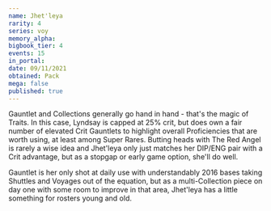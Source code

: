 ```yaml
---
name: Jhet'leya
rarity: 4
series: voy
memory_alpha:
bigbook_tier: 4
events: 15
in_portal:
date: 09/11/2021
obtained: Pack
mega: false
published: true
---
```


Gauntlet and Collections generally go hand in hand - that's the magic of Traits. In this case, Lyndsay is capped at 25% crit, but does own a fair number of elevated Crit Gauntlets to highlight overall Proficiencies that are worth using, at least among Super Rares. Butting heads with The Red Angel is rarely a wise idea and Jhet'leya only just matches her DIP/ENG pair with a Crit advantage, but as a stopgap or early game option, she'll do well.

Gauntlet is her only shot at daily use with understandably 2016 bases taking Shuttles and Voyages out of the equation, but as a multi-Collection piece on day one with some room to improve in that area, Jhet'leya has a little something for rosters young and old.
